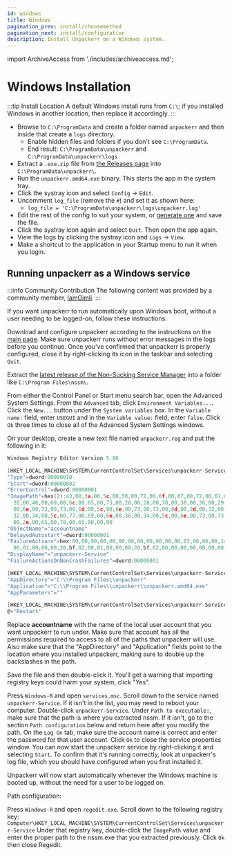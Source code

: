 ```yaml
---
id: windows
title: Windows
pagination_prev: install/choosemethod
pagination_next: install/configuration
description: Install Unpackerr on a Windows system.
---
```


import ArchiveAccess from './includes/archiveaccess.md';

# Windows Installation

:::tip Install Location
A default Windows install runs from `C:\`; if you installed Windows in another location, then replace it accordingly.
:::

- Browse to `C:\ProgramData` and create a folder named `unpackerr` and then inside that create a `logs` directory.
  - Enable hidden files and folders if you don't see `C:\ProgramData`.
  - End result: `C:\ProgramData\unpackerr` and `C:\ProgramData\unpackerr\logs`
- Extract a `.exe.zip` file from [the Releases page](https://github.com/Unpackerr/unpackerr/releases)
  into  `C:\ProgramData\unpackerr\`.
- Run the `unpackerr.amd64.exe` binary. This starts the app in the system tray.
- Click the systray icon and select `Config` -> `Edit`.
- Uncomment `log_file` (remove the `#`) and set it as shown here:
  - `log_file = 'C:\ProgramData\unpackerr\logs\unpackerr.log'`
- Edit the rest of the config to suit your system,
  or [generate one](https://notifiarr.com/unpackerr) and save the file.
- Click the systray icon again and select `Quit`. Then open the app again.
- View the logs by clicking the systray icon and `Logs` -> `View`.
- Make a shortcut to the application in your Startup menu to run it when you login.

<ArchiveAccess />

## Running unpackerr as a Windows service

:::info Community Contribution
The following content was provided by a community member, [IamGimli](https://github.com/IamGimli).
:::

If you want unpackerr to run automatically upon Windows boot,
without a user needing to be logged-on, follow these instructions:

Download and configure unpackerr according to the instructions on the
[main page](https://github.com/davidnewhall/unpackerr).
Make sure unpackerr runs without error messages in the logs before you continue.
Once you've confirmed that unpackerr is properly configured, close it by
right-clicking its icon in the taskbar and selecting `Quit`.

Extract the [latest release of the Non-Sucking Service Manager](https://nssm.cc/download)
into a folder like  `C:\Program Files\nssm\`.

From either the Control Panel or Start menu search bar, open the Advanced System Settings.
From the `Advanced` tab, click `Environment Variables...`. Click the `New...` button
under the `System variables` box. In the `Variable name:` field, enter `USEGUI` and
in the `Variable value:` field, enter `false`. Click `Ok` three times to close all
of the Advanced System Settings windows.

On your desktop, create a new text file named `unpackerr.reg` and put the following in it:

```go
Windows Registry Editor Version 5.00

[HKEY_LOCAL_MACHINE\SYSTEM\CurrentControlSet\Services\unpackerr-Service]
"Type"=dword:00000010
"Start"=dword:00000002
"ErrorControl"=dword:00000001
"ImagePath"=hex(2):43,00,3a,00,5c,00,50,00,72,00,6f,00,67,00,72,00,61,00,6d,00,\
  20,00,46,00,69,00,6c,00,65,00,73,00,20,00,28,00,78,00,38,00,36,00,29,00,5c,\
  00,6e,00,73,00,73,00,6d,00,5c,00,6e,00,73,00,73,00,6d,00,2d,00,32,00,2e,00,\
  32,00,34,00,5c,00,77,00,69,00,6e,00,36,00,34,00,5c,00,6e,00,73,00,73,00,6d,\
  00,2e,00,65,00,78,00,65,00,00,00
"ObjectName"="accountname"
"DelayedAutostart"=dword:00000001
"FailureActions"=hex:00,00,00,00,00,00,00,00,00,00,00,00,03,00,00,00,14,00,00,\
  00,01,00,00,00,20,bf,02,00,01,00,00,00,20,bf,02,00,00,00,00,00,00,00,00,00
"DisplayName"="unpackerr-Service"
"FailureActionsOnNonCrashFailures"=dword:00000001

[HKEY_LOCAL_MACHINE\SYSTEM\CurrentControlSet\Services\unpackerr-Service\Parameters]
"AppDirectory"="C:\\Program Files\\unpackerr"
"Application"="C:\\Program Files\\unpackerr\\unpackerr.amd64.exe"
"AppParameters"=""

[HKEY_LOCAL_MACHINE\SYSTEM\CurrentControlSet\Services\unpackerr-Service\Parameters\AppExit]
@="Restart"
```

Replace **accountname** with the name of the local user account that you want
unpackerr to run under. Make sure that account has all the permissions required
to access to all of the paths that unpackerr will use. Also make sure that the
"AppDirectory" and "Application" fields point to the location where you installed
unpackerr, making sure to double up the backslashes in the path.

Save the file and then double-click it. You'll get a warning that importing
registry keys could harm your system, click "Yes".

Press `Windows-R` and open `services.msc`.
Scroll down to the service named `unpackerr-Service`. If it isn't in the list,
you may need to reboot your computer. Double-click `unpackerr-Service`.
Under `Path to executable:`, make sure that the path is where you extracted nssm.
If it isn't, go to the section `Path configuration` below and return here after
you modify the path. On the `Log On` tab, make sure the account name is correct
and enter the password for that user account. Click `Ok` to close the service
properties window. You can now start the unpackerr service by right-clicking
it and selecting `Start`. To confirm that it's running correctly, look at
unpackerr's log file, which you should have configured when you first installed it.

Unpackerr will now start automatically whenever the Windows machine is booted up,
without the need for a user to be logged on.

Path configuration:

Press `Windows-R` and open `regedit.exe`. Scroll down to the following registry key: `Computer\HKEY_LOCAL_MACHINE\SYSTEM\CurrentControlSet\Services\unpackerr-Service`
Under that registry key, double-click the `ImagePath` value and enter the proper
path to the nssm.exe that you extracted previously. Click `Ok` then close Regedit.
